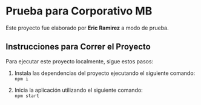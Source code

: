 # Prueba para Corporativo MB

Este proyecto fue elaborado por **Eric Ramirez** a modo de prueba.

## Instrucciones para Correr el Proyecto

Para ejecutar este proyecto localmente, sigue estos pasos:

1. Instala las dependencias del proyecto ejecutando el siguiente comando:
```npm i```

2. Inicia la aplicación utilizando el siguiente comando:\
```npm start```
